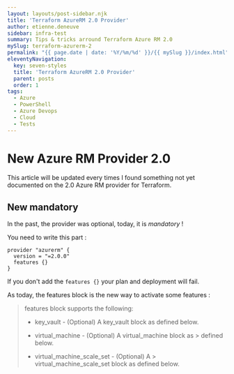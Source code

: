 ```yaml
---
layout: layouts/post-sidebar.njk
title: 'Terraform AzureRM 2.0 Provider'
author: etienne.deneuve
sidebar: infra-test
summary: Tips & tricks arround Terraform Azure RM 2.0
mySlug: terraform-azurerm-2
permalink: "{{ page.date | date: '%Y/%m/%d' }}/{{ mySlug }}/index.html"
eleventyNavigation:
  key: seven-styles
  title: 'Terraform AzureRM 2.0 Provider'
  parent: posts
  order: 1
tags:
  - Azure
  - PowerShell
  - Azure Devops
  - Cloud
  - Tests
---
```


# New Azure RM Provider 2.0

This article will be updated every times I found something not yet documented on the 2.0 Azure RM provider for Terraform.

## New mandatory

In the past, the provider was optional, today, it is *mandatory* !

You need to write this part :

``` hcl
provider "azurerm" {
  version = "=2.0.0"
  features {}
}
```

If you don't add the `features {}` your plan and deployment will fail.

As today, the features block is the new way to activate some features :

> features block supports the following:
>
> - key_vault - (Optional) A key_vault block as defined below.
>
> - virtual_machine - (Optional) A virtual_machine block as > defined below.
>
> - virtual_machine_scale_set - (Optional) A > virtual_machine_scale_set block as defined below.

